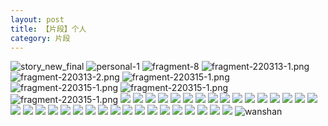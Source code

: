 ```yaml
---
layout: post
title: 【片段】个人
category: 片段
---
```

![story_new_final](http://rh8cub8wq.hd-bkt.clouddn.com/img/story_new_final_0322.png)
![personal-1](http://rh8cub8wq.hd-bkt.clouddn.com/img/personal-1.png)
![fragment-8](http://rh8cub8wq.hd-bkt.clouddn.com/img/fragment-8.jpg)
![fragment-220313-1.png](http://rh8cub8wq.hd-bkt.clouddn.com/img/fragment-220313-1.png)
![fragment-220313-2.png](http://rh8cub8wq.hd-bkt.clouddn.com/img/fragment-220313-2.png)
![fragment-220315-1.png](http://rh8cub8wq.hd-bkt.clouddn.com/img/fragment-220315-1.png)
![fragment-220315-1.png](http://rh8cub8wq.hd-bkt.clouddn.com/img/fragment-220321-1.png)
![fragment-220315-1.png](http://rh8cub8wq.hd-bkt.clouddn.com/img/fragment-220321-2.png)
![fragment-220315-1.png](http://rh8cub8wq.hd-bkt.clouddn.com/img/fragment-220321-3.png)
![](http://rh8cub8wq.hd-bkt.clouddn.com/img/fragment-220322-1.png)
![](http://rh8cub8wq.hd-bkt.clouddn.com/img/fragment-220322-2.png)
![](http://rh8cub8wq.hd-bkt.clouddn.com/img/fragment-220322-3.png)
![](http://rh8cub8wq.hd-bkt.clouddn.com/img/fragment-220322-4.png)
![](http://rh8cub8wq.hd-bkt.clouddn.com/img/fragment-220322-5.png)
![](http://rh8cub8wq.hd-bkt.clouddn.com/img/fragment-220324-1.png)
![](http://rh8cub8wq.hd-bkt.clouddn.com/img/pel-220324-2.png)
![](http://rh8cub8wq.hd-bkt.clouddn.com/img/pel-220326-9.png)
![](http://rh8cub8wq.hd-bkt.clouddn.com/img/fragment-220327-1.png)
![](http://rh8cub8wq.hd-bkt.clouddn.com/img/fragment-220329-1.png)
![](http://rh8cub8wq.hd-bkt.clouddn.com/img/fragment-220329-2.png)
![](http://rh8cub8wq.hd-bkt.clouddn.com/img/fragment-220329-3.png)
![](http://rh8cub8wq.hd-bkt.clouddn.com/img/fragment-220402-1.png)
![](http://rh8cub8wq.hd-bkt.clouddn.com/img/fragment-220402-2.png)
![](http://rh8cub8wq.hd-bkt.clouddn.com/img/fragment-220403-1.png)
![](http://rh8cub8wq.hd-bkt.clouddn.com/img/fragment-220403-2.png)
![](http://rh8cub8wq.hd-bkt.clouddn.com/img/fragment-220412-1.png)
![](http://rh8cub8wq.hd-bkt.clouddn.com/img/fragment-220412-2.png)
![](http://rh8cub8wq.hd-bkt.clouddn.com/img/fragment-220412-3.png)
![](http://rh8cub8wq.hd-bkt.clouddn.com/img/fragment-220412-4.png)
![](http://rh8cub8wq.hd-bkt.clouddn.com/img/fragment-220412-5.png)
![](http://rh8cub8wq.hd-bkt.clouddn.com/img/win11-active-1.png)
![](http://rh8cub8wq.hd-bkt.clouddn.com/img/win11-active-2.png)
![](http://rh8cub8wq.hd-bkt.clouddn.com/img/pel-220324-1.png)
![](http://rh8cub8wq.hd-bkt.clouddn.com/img/pel-220324-3.png)
![](http://rh8cub8wq.hd-bkt.clouddn.com/img/pel-220415-16.jpg)
![](http://rh8cub8wq.hd-bkt.clouddn.com/img/fragment-220417-1.png)
![](http://rfbyavrvr.hd-bkt.clouddn.com/img/fragment-220421-1.png)
![](http://rfbyavrvr.hd-bkt.clouddn.com/img/fragment-220421-2.png)
![](http://rfbyavrvr.hd-bkt.clouddn.com/img/fragment-220422-1.png)
![](http://rfbyavrvr.hd-bkt.clouddn.com/img/fragment-220506-1.jpeg)
![](http://rfbyavrvr.hd-bkt.clouddn.com/img/fragment-220515-1.jpg)
![](http://rfbyavrvr.hd-bkt.clouddn.com/img/fragment-220515-2.jpg)
![](http://rfbyavrvr.hd-bkt.clouddn.com/img/fragment-220613-1.jpg)
![wanshan](http://rh8cub8wq.hd-bkt.clouddn.com/img/wanshan.png)



  



